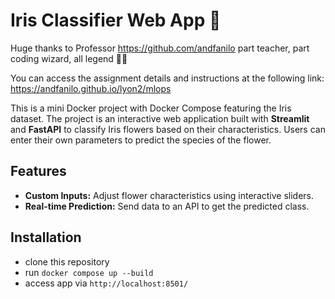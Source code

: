 # Iris Classifier Web App 🚀
Huge thanks to Professor https://github.com/andfanilo part teacher, part coding wizard, all legend 🧙‍♂️

You can access the assignment details and instructions at the following link: https://andfanilo.github.io/lyon2/mlops

This is a mini Docker project with Docker Compose featuring the Iris dataset. 
The project is an interactive web application built with **Streamlit** and **FastAPI** to classify Iris flowers based on their characteristics. 
Users can enter their own parameters to predict the species of the flower.

## Features
- **Custom Inputs:** Adjust flower characteristics using interactive sliders.  
- **Real-time Prediction:** Send data to an API to get the predicted class.  

## Installation

- clone this repository
- run ``` docker compose up --build ```
- access app via ``` http://localhost:8501/ ```
